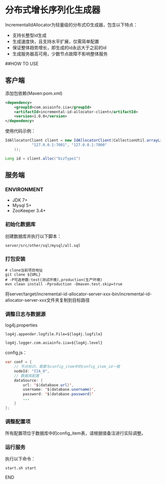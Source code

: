 # 分布式增长序列化生成器

IncrementalIdAllocator为轻量级的分布式ID生成器，包含以下特点：

* 支持长整型id生成
* 生成速度快，且支持水平扩展，仅需简单配置
* 保证整体趋势增长，即生成的id永远大于之前的id
* 生成服务器高可用，少数节点故障不影响整体服务

##HOW TO USE

## 客户端

添加包依赖(Maven:pom.xml)

```xml
<dependency>
    <groupId>com.asiainfo.iia</groupId>
    <artifactId>incremental-id-allocator-client</artifactId>
    <version>1.0.0</version>
</dependency>
```

使用代码示例：

```java
IdAllocatorClient client = new IdAllocatorClient(CollectionUtil.arrayListOf(
            "127.0.0.1:7001", "127.0.0.1:7000"
    ));

Long id = client.alloc("bizType1")
```


## 服务端

### ENVIRONMENT

* JDK 7+
* Mysql 5+
* ZooKeeper 3.4+

### 初始化数据库

创建数据库并执行以下脚本：

```
server/src/other/sql/mysql/all.sql
```

### 打包安装

```
# clone当前项目地址
git clone ${URL}
# -P可选参数:test(测试环境),production(生产环境)
mvn clean install -Pproduction -Dmaven.test.skip=true
```

将server/target/incremental-id-allocator-server-xxx-bin/incremental-id-allocator-server-xxx文件夹复制到目标路径

### 调整日志与数据源

log4j.properties

```
log4j.appender.logfile.File=${log4j.logfile}

log4j.logger.com.asiainfo.iia=${log4j.level}
```

config.js：

```java
var conf = {
    // 节点标识，需要与config_item中的config_item_id一致
    nodeId: "IIA_0",
    // 数据库配置
    dataSource: {
        url: '${database.url}',
        username: '${database.username}',
        password: '${database.password}'
        ...
    }
};
```

### 调整配置项

所有配置项位于数据库中的config_item表，请根据值备注进行实际调整。

### 运行服务

执行以下命令：

```shell
start.sh start
```

END